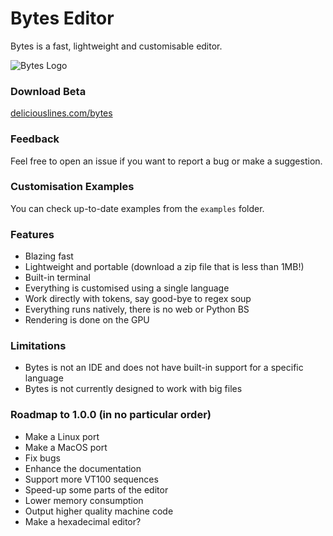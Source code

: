 # Bytes Editor
Bytes is a fast, lightweight and customisable editor.

![Bytes Logo](https://deliciouslines.com/images/bytes-logo.png)

### Download Beta
[deliciouslines.com/bytes](https://deliciouslines.com/bytes)

### Feedback
Feel free to open an issue if you want to report a bug or make a suggestion.

### Customisation Examples
You can check up-to-date examples from the ``examples`` folder.

### Features
- Blazing fast
- Lightweight and portable (download a zip file that is less than 1MB!)
- Built-in terminal
- Everything is customised using a single language
- Work directly with tokens, say good-bye to regex soup
- Everything runs natively, there is no web or Python BS
- Rendering is done on the GPU

### Limitations
- Bytes is not an IDE and does not have built-in support for a specific language
- Bytes is not currently designed to work with big files

### Roadmap to 1.0.0 (in no particular order)
- Make a Linux port
- Make a MacOS port
- Fix bugs
- Enhance the documentation
- Support more VT100 sequences
- Speed-up some parts of the editor
- Lower memory consumption
- Output higher quality machine code
- Make a hexadecimal editor?
